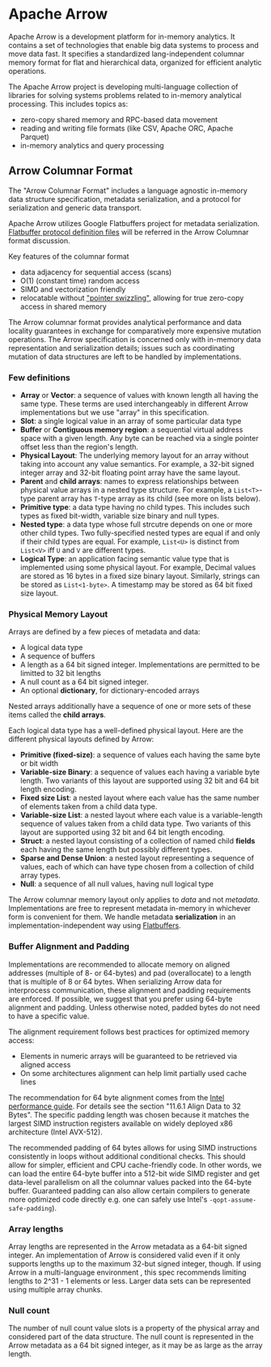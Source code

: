 # Apache Arrow

Apache Arrow is a development platform for in-memory analytics. It contains a set of technologies that enable big data systems to process and move data fast. It specifies a standardized lang-independent columnar memory format for flat and hierarchical data, organized for efficient analytic operations.

The Apache Arrow project is developing multi-language collection of libraries for solving systems problems related to in-memory analytical processing. This includes topics as:

* zero-copy shared memory and RPC-based data movement
* reading and writing file formats (like CSV, Apache ORC, Apache Parquet)
* in-memory analytics and query processing

## Arrow Columnar Format

The "Arrow Columnar Format" includes a language agnostic in-memory data structure specification, metadata serialization, and a protocol for serialization and generic data transport.

Apache Arrow utilizes Google Flatbuffers project for metadata serialization. [Flatbuffer protocol definition files](https://github.com/apache/arrow/tree/master/format) will be referred in the Arrow Columnar format discussion.

Key features of the columnar format

* data adjacency for sequential access (scans)
* O(1) (constant time) random access
* SIMD and vectorization friendly
* relocatable without ["pointer swizzling"](https://en.wikipedia.org/wiki/Pointer_swizzling), allowing for true zero-copy access in shared memory

The Arrow columnar format provides analytical performance and data locality guarantees in exchange for comparatively more expensive mutation operations. The Arrow specification is concerned only with in-memory data representation and serialization details; issues such as coordinating mutation of data structures are left to be handled by implementations.

### Few definitions

* **Array** or **Vector**: a sequence of values with known length all having the same type. These terms are used interchangeably in different Arrow implementations but we use "array" in this specification.
* **Slot**: a single logical value in an array of some particular data type
* **Buffer** or **Contiguous memory region**: a sequential virtual address space with a given length. Any byte can be reached via a single pointer offset less than the region's length. 
* **Physical Layout**: The underlying memory layout for an array without taking into account any value semantics. For example, a 32-bit signed integer array and 32-bit floating point array have the same layout.
* **Parent** and **child arrays**: names to express relationships between physical value arrays in a nested type structure. For example, a `List<T>`-type parent array has `T`-type array as its child (see more on lists below).
* **Primitive type**: a data type having no child types. This includes such types as fixed bit-width, variable size binary and null types.
* **Nested type**: a data type whose full strcutre depends on one or more other child types. Two fully-specified nested types are equal if and only if their child types are equal. For example, `List<U>` is distinct from `List<V>` iff `U` and `V` are different types.
* **Logical Type**: an application facing semantic value type that is implemented using some physical layout. For example, Decimal values are stored as 16 bytes in a fixed size binary  layout. Similarly, strings can be stored as `List<1-byte>`. A timestamp may be stored as 64 bit fixed size layout.

### Physical Memory Layout

Arrays are defined by a few pieces of metadata and data:

* A logical data type
* A sequence of buffers
* A length as a 64 bit signed integer. Implementations are permitted to be limitted to 32 bit lengths
* A null count as a 64 bit signed integer.
* An optional **dictionary**, for dictionary-encoded arrays

Nested arrays additionally have a sequence of one or more sets of these items called the **child arrays**.

Each logical data type has a well-defined physical layout. Here are the different physical layouts defined by Arrow:

* **Primitive (fixed-size)**: a sequence of values each having the same byte or bit width
* **Variable-size Binary**: a sequence of values each having a variable byte length. Two variants of this layout are supported using 32 bit and 64 bit length encoding.
* **Fixed size List**: a nested layout where each value has the same number of elements taken from a child data type.
* **Variable-size List**: a nested layout where each value is a variable-length sequence of values taken from a child data type. Two variants of this layout are supported using 32 bit and 64 bit length encoding.
* **Struct**: a nested layout consisting of a collection of named child **fields** each having the same length but possibly different types. 
* **Sparse and Dense Union**: a nested layout representing a sequence of values, each of which can have type chosen from a collection of child array types.
* **Null**: a sequence of all null values, having null logical type

The Arrow columnar memory layout only applies to _data_ and not _metadata_. Implementations are free to represent metadata in-memory in whichever form is convenient for them. We handle metadata **serialization** in an implementation-independent way using [Flatbuffers](https://github.com/google/flatbuffers).

### Buffer Alignment and Padding

Implementations are recommended to allocate memory on aligned addresses (multiple of 8- or 64-bytes) and pad (overallocate) to a length that is multiple of 8 or 64 bytes. When serializing Arrow data for interprocess communication, these alignment and padding requirements are enforced. If possible, we suggest that you prefer using 64-byte alignment and padding. Unless otherwise noted, padded bytes  do not need to have a specific value. 

The alignment requirement follows best practices for optimized memory access:

* Elements in numeric arrays will be guaranteed to be retrieved via aligned access
* On some architectures alignment can help limit partially used cache lines

The recommendation for 64 byte alignment comes from the [Intel performance guide](https://github.com/dimitarpg13/UnderstandingPandasAndNumpySourceCode/blob/main/docs/Intel/64-ia-32-architectures-optimization-manual.pdf). For details see the section "11.6.1 Align Data to 32 Bytes". The specific padding length was chosen because it matches the largest SIMD instruction registers available on widely deployed x86 architecture (Intel AVX-512).

The recommended padding of 64 bytes allows for using SIMD instructions consistently in loops without additional conditional checks. This should allow for simpler, efficient and CPU cache-friendly code. In other words, we can load the entire 64-byte buffer into a 512-bit wide SIMD register and get data-level parallelism on all the columnar values packed into the 64-byte buffer. Guaranteed padding can also allow certain compilers to generate more optimized code directly e.g. one can safely
use Intel's `-qopt-assume-safe-padding`).

### Array lengths

Array lengths are represented in the Arrow metadata as a 64-bit signed integer. An implementation of Arrow is considered valid even if it only supports lengths up to the maximum 32-but signed integer, though. If using Arrow in a multi-language environment , this spec recommends limiting lengths to 2^31 - 1 elements or less. Larger data sets can be represented using multiple array chunks.

### Null count

The number of null count value slots is a property of the physical array and considered part of the data structure. The null count is represented in the Arrow metadata as a 64 bit signed integer, as it may be as large as the array length.



